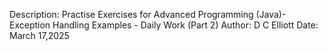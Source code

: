 Description: Practise Exercises for Advanced Programming (Java)- Exception Handling Examples - Daily Work (Part 2)
Author: D C Elliott
Date: March 17,2025
